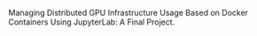 Managing Distributed GPU Infrastructure Usage Based on Docker Containers Using JupyterLab: A Final Project.